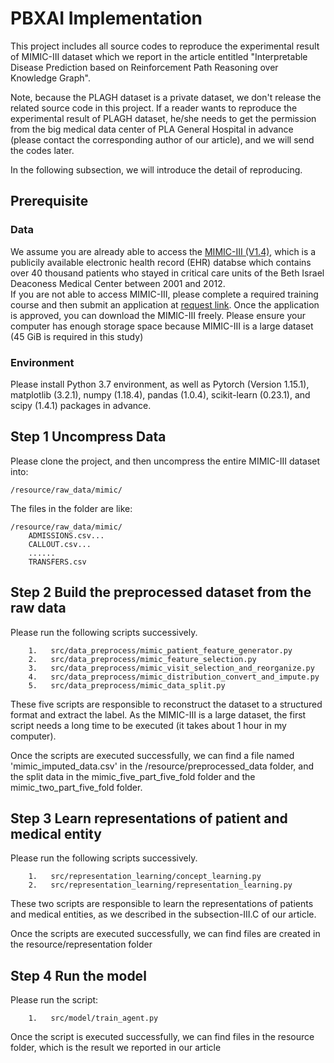 # PBXAI Implementation
This project includes all source codes to reproduce the experimental result of MIMIC-III dataset which we report in the article entitled "Interpretable Disease Prediction based on Reinforcement Path Reasoning over Knowledge Graph".

Note, because the PLAGH dataset is a private dataset, we don't release the related source code in this project. If a reader wants to reproduce the experimental result of PLAGH dataset, he/she needs to get the permission from the big medical data center of PLA General Hospital in advance (please contact the corresponding author of our article), and we will send the codes later.

In the following subsection, we will introduce the detail of reproducing.

## Prerequisite
### Data
We assume you are already able to access the [MIMIC-III (V1.4)](https://mimic.physionet.org/about/mimic/), which is a publicily available electronic health record (EHR) databse which contains over 40 thousand patients who stayed in critical care units of the Beth Israel Deaconess Medical Center between 2001 and 2012.  
If you are not able to access MIMIC-III, please complete a required training course and then submit an application at [request link](https://mimic.physionet.org/gettingstarted/access/). Once the application is approved, you can download the MIMIC-III freely.
Please ensure your computer has enough storage space because MIMIC-III is a large dataset (45 GiB is required in this study)

### Environment
Please install Python 3.7 environment, as well as Pytorch (Version 1.15.1), matplotlib (3.2.1), numpy (1.18.4), pandas (1.0.4), scikit-learn (0.23.1), and scipy (1.4.1) packages in advance.

## Step 1 Uncompress Data
Please clone the project, and then uncompress the entire MIMIC-III dataset into:  
```
/resource/raw_data/mimic/
```
The files in the folder are like:  
```
/resource/raw_data/mimic/  
    ADMISSIONS.csv...
    CALLOUT.csv...
    ......
    TRANSFERS.csv
```

  
## Step 2 Build the preprocessed dataset from the raw data
Please run the following scripts successively.
```
    1.   src/data_preprocess/mimic_patient_feature_generator.py
    2.   src/data_preprocess/mimic_feature_selection.py
    3.   src/data_preprocess/mimic_visit_selection_and_reorganize.py
    4.   src/data_preprocess/mimic_distribution_convert_and_impute.py
    5.   src/data_preprocess/mimic_data_split.py
```
These five scripts are responsible to reconstruct the dataset to a structured format and extract the label. As the MIMIC-III is a large dataset, the first script needs a long time to be executed (it takes about 1 hour in my computer). 

Once the scripts are executed successfully, we can find a file named 'mimic_imputed_data.csv' in the /resource/preprocessed_data folder, and the split data in the mimic_five_part_five_fold folder and the mimic_two_part_five_fold folder.
  
## Step 3 Learn representations of patient and medical entity
Please run the following scripts successively.
```
    1.   src/representation_learning/concept_learning.py
    2.   src/representation_learning/representation_learning.py
```
These two scripts are responsible to learn the representations of patients and medical entities, as we described in the subsection-III.C of our article.

Once the scripts are executed successfully, we can find files are created in the resource/representation folder

## Step 4 Run the model
Please run the script:
```
    1.   src/model/train_agent.py
```

Once the script is executed successfully, we can find files in the resource folder, which is the result we reported in our article